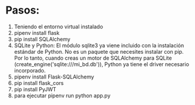 # Pasos:

1. Teniendo el entorno virtual instalado
2. pipenv install flask
3. pip install SQLAlchemy
4. SQLite y Python: El módulo sqlite3 ya viene incluido con la instalación estándar de Python. No es un paquete que necesites instalar con pip. Por lo tanto, cuando creas un motor de SQLAlchemy para SQLite (create_engine('sqlite:///mi_bd.db')), Python ya tiene el driver necesario incorporado.
5. pipenv install Flask-SQLAlchemy
7. pip install flask_cors
8. pip install PyJWT
6. para ejecutar pipenv run python app.py